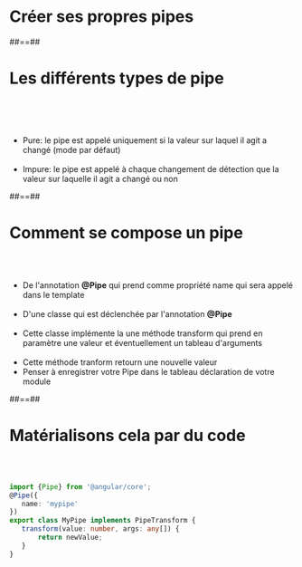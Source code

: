 <!-- .slide: class=" transition-white sfeir-bg-pink" -->
# Créer ses propres pipes

##==##

<!-- .slide: class="sfeir-basic-slide" -->
# Les différents types de pipe
<br><br><br>
- Pure: le pipe est appelé uniquement si la valeur sur laquel il agit a changé (mode par défaut)
<br><br>
- Impure: le pipe est appelé à chaque changement de détection que la valeur sur laquelle il agit a changé ou non

##==##

<!-- .slide: class="sfeir-basic-slide" -->
# Comment se compose un pipe
<br><br>
- De l'annotation <strong>@Pipe</strong> qui prend comme propriété name qui sera appelé dans le template  <br><br>
- D'une classe qui est déclenchée par l'annotation <strong>@Pipe</strong> <br><br>
- Cette classe implémente la une méthode transform qui prend en paramètre une valeur et éventuellement un tableau d'arguments <br><br>
- Cette méthode tranform retourn une nouvelle valeur
- Penser à enregistrer votre Pipe dans le tableau déclaration de votre module

##==##

<!-- .slide: class="sfeir-basic-slide with-code" -->
# Matérialisons cela par du code
<br><br>
```typescript
import {Pipe} from '@angular/core';
@Pipe({
   name: 'mypipe'
})
export class MyPipe implements PipeTransform {
   transform(value: number, args: any[]) {
       return newValue;
   }
}
```
<!-- .element: class="big-code" -->
<br><br>

